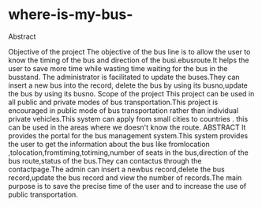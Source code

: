 # where-is-my-bus-

Abstract

Objective of the project
    The objective of the bus line is to allow the user to know the timing of the bus and direction of the busi.ebusroute.It helps the user to save more time while wasting time waiting for the bus in the busstand. The administrator is facilitated to update the buses.They can insert a new bus into the record, delete the bus by using its busno,update the bus by using its busno. 
Scope of the project
    This project can be used in all public and private modes of bus transportation.This project is encouraged in public mode of bus transportation rather than individual private vehicles.This system can apply from small cities to countries . this can be used in the areas where we doesn't know the route.
ABSTRACT
It provides the portal for the bus management system.This system provides the user to get the information about the bus like fromlocation ,tolocation,fromtiming,totiming,number of seats in the bus,direction of the bus route,status of the bus.They can contactus through the contactpage.The admin can insert a newbus record,delete the bus record,update the bus record and view the number of records.The main purpose is to save the precise time of the user and to increase the use of public transportation.    
    
